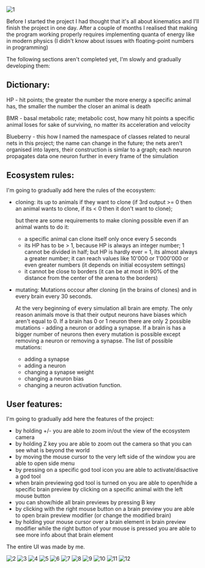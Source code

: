 ![1](screenshots//1.png)

Before I started the project I had thought that it's all about kinematics and I'll finish the project in one day.
After a couple of months I realised that making the program working properly requires implementing quanta of energy like in modern physics (I didn't know about issues with floating-point numbers in programming)

The following sections aren't completed yet, I'm slowly and gradually developing them:

## Dictionary:
HP - hit points; 
	 the greater the number the more energy a specific animal has,
	 the smaller the number the closer an animal is death

BMR - basal metabolic rate;
	  metabolic cost, how many hit points a specific animal loses for sake of surviving,
	  no matter its acceleration and velocity

Blueberry - this how I named the namespace of classes related to neural nets in this project;
            the name can change in the future;
            the nets aren't organised into layers, their construction is simlar to a graph;
            each neuron propagates data one neuron further in every frame of the simulation

## Ecosystem rules:
I'm going to gradually add here the rules of the ecosystem:

* cloning:
  its up to animals if they want to clone 
  (if 3rd output >= 0 then an animal wants to clone, if its < 0 then it don't want to clone);

  but there are some requirements to make cloning possible 
  even if an animal wants to do it:
  - a specific animal can clone itself only once every 5 seconds
  - its HP has to be > 1, because HP is always an integer number; 1 cannot be divided in half;
  	but HP is hardly ever = 1, its almost always a greater number;
  	it can reach values like 10'000 or 1'000'000 or even greater numbers
  	(it depends on initial ecosystem settings)
  - it cannot be close to borders 
  	(it can be at most in 90% of the distance from the center of the arena to the borders)

* mutating:
  Mutations occour after cloning (in the brains of clones) and in every brain every 30 seconds.
  
  At the very beginning of every simulation all brain are empty.
  The only reason animals move is that their output neurons have biases 
  which aren't equal to 0.
  If a brain has 0 or 1 neuron there are only 2 possible mutations - 
  adding a neuron or adding a synapse.
  If a brain is has a bigger number of neurons then every mutation is possible except
  removing a neuron or removing a synapse. 
  The list of possible mutations:
  - adding a synapse
  - adding a neuron
  - changing a synapse weight
  - changing a neuron bias
  - changing a neuron activation function.

## User features:
I'm going to gradually add here the features of the project:

* by holding +/- you are able to zoom in/out the view of the ecosystem camera
* by holding Z key you are able to zoom out the camera so that you can see what is beyond the world
* by moving the mouse cursor to the very left side of the window you are able to open side menu
* by pressing on a specific god tool icon you are able to activate/disactive a god tool
* when brain previewing god tool is turned on you are able to open/hide a specific brain preview
  by clicking on a specific animal with the left mouse button
* you can show/hide all brain previews by pressing B key
* by clicking with the right mouse button on a brain preview you are able to open
  brain preview modifier (or change the modified brain)
* by holding your mouse cursor over a brain element in brain preview modifier 
  while the right button of your mouse is pressed you are able to see more info about that brain element

The entire UI was made by me.

  ![2](screenshots//2.png)
  ![3](screenshots//3.png)
  ![4](screenshots//4.png)
  ![5](screenshots//5.png)
  ![6](screenshots//6.png)
  ![7](screenshots//7.png)
  ![8](screenshots//8.png)
  ![9](screenshots//9.png)
  ![10](screenshots//10.png)
  ![11](screenshots//11.png)
  ![12](screenshots//12.png)